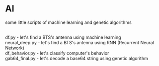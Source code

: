 # AI
some little scripts of machine learning and genetic algorithms <br><br>

df.py - let's find a BTS's antenna using machine learning<br>
neural_deep.py - let's find a BTS's antenna using RNN (Recurrent Neural Network)<br>
df_behavior.py - let's classify computer's behavior<br>
gab64_final.py - let's decode a base64 string using genetic algorithm<br>
